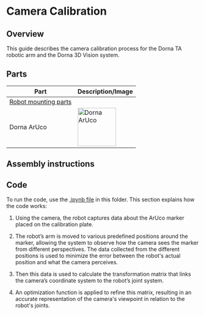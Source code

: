 # **Camera Calibration**

## **Overview**
This guide describes the camera calibration process for the Dorna TA robotic arm and the Dorna 3D Vision system.

## **Parts**

| **Part** | **Description/Image** |
|---|---|
| [Robot mounting parts](https://github.com/dorna-robotics/education/tree/main/mount_robot#parts) |   |
| Dorna ArUco | <img src="image_link.jpeg" alt="Dorna ArUco" width="100"/> |

## **Assembly instructions**

## **Code**
To run the code, use the [.ipynb file](https://github.com/dorna-robotics/education/blob/main/camera_calibration/camera_calibration.ipynb) in this folder. This section explains how the code works:

1. Using the camera, the robot captures data about the ArUco marker placed on the calibration plate.

2. The robot’s arm is moved to various predefined positions around the marker, allowing the system to observe how the camera sees the marker from different perspectives. The data collected from the different positions is used to minimize the error between the robot's actual position and what the camera perceives. 

3. Then this data is used to calculate the transformation matrix that links the camera’s coordinate system to the robot’s joint system.

4. An optimization function is applied to refine this matrix, resulting in an accurate representation of the camera's viewpoint in relation to the robot's joints.
